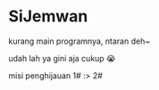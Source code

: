 # SiJemwan
kurang main programnya, ntaran deh~

udah lah ya gini aja cukup 😭

misi penghijauan 1# :>
2#
